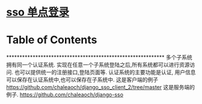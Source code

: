 # [sso 单点登录](https://github.com/chaleaoch/gitblog/issues/26)


Table of Contents
=================



\*\*\*\*\*\*\*\*\*\*\*\*\*\*\*\*\*\*\*\*\*\*\*\*\*\*\*\*\*\*\*\*\*\*\*\*\*\*\*\*\*\*\*\*\*\*\*\*\*\*\*\*\*\*\*\*\*\*\*\*
多个子系统拥有同一个认证系统.
实现在任意一个子系统登陆之后,所有系统都可以进行资源访问.
也可以提供统一的注册接口,登陆页面等.
认证系统的主要功能是认证, 用户信息可以保存在认证系统中,也可以保存在子系统中. 
这是客户端的例子
https://github.com/chaleaoch/django_sso_client_2/tree/master
这是服务端的例子.
https://github.com/chaleaoch/django-sso